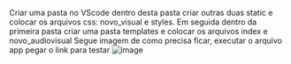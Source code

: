 Criar uma pasta no VScode dentro desta pasta criar outras duas static e colocar os arquivos css: novo_visual e styles. Em seguida dentro da primeira pasta criar uma pasta templates e colocar os arquivos index e novo_audiovisual
Segue imagem de como precisa ficar, executar o arquivo app pegar o link para testar
![image](https://github.com/Hildon42/teste/assets/124843143/8db629cd-2597-409f-b75d-8ae4e8758313)

